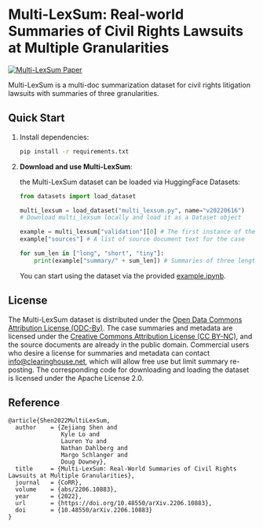 # Multi-LexSum: Real-world Summaries of Civil Rights Lawsuits at Multiple Granularities

<a href="https://arxiv.org/abs/2206.10883"><img src="https://img.shields.io/badge/arXiv-2206.10883-b31b1b.svg" title="Multi-LexSum Paper"></a>

Multi-LexSum is a multi-doc summarization dataset for civil rights litigation lawsuits with summaries of three granularities. 

## Quick Start 

1. Install dependencies: 
    ```bash
    pip install -r requirements.txt
    ```

2. **Download and use Multi-LexSum**: 
    
    the Multi-LexSum dataset can be loaded via HuggingFace Datasets:
    ```python
    from datasets import load_dataset
    
    multi_lexsum = load_dataset("multi_lexsum.py", name="v20220616")
    # Download multi_lexsum locally and load it as a Dataset object 
    
    example = multi_lexsum["validation"][0] # The first instance of the dev set 
    example["sources"] # A list of source document text for the case
    
    for sum_len in ["long", "short", "tiny"]:
        print(example["summary/" + sum_len]) # Summaries of three lengths
    ```
    You can start using the dataset via the provided [example.ipynb](example.ipynb). 

## License 

The Multi-LexSum dataset is distributed under the [Open Data Commons Attribution License (ODC-By)](https://opendatacommons.org/licenses/by/1-0/). 
The case summaries and metadata are licensed under the [Creative Commons Attribution License (CC BY-NC)](https://creativecommons.org/licenses/by-nc/4.0/), and the source documents are already in the public domain. 
Commercial users who desire a license for summaries and metadata can contact [info@clearinghouse.net](mailto:info@clearinghouse.net), which will allow free use but limit summary re-posting. 
The corresponding code for downloading and loading the dataset is licensed under the Apache License 2.0. 

## Reference 

```
@article{Shen2022MultiLexSum,
  author    = {Zejiang Shen and
               Kyle Lo and
               Lauren Yu and
               Nathan Dahlberg and
               Margo Schlanger and
               Doug Downey},
  title     = {Multi-LexSum: Real-World Summaries of Civil Rights Lawsuits at Multiple Granularities},
  journal   = {CoRR},
  volume    = {abs/2206.10883},
  year      = {2022},
  url       = {https://doi.org/10.48550/arXiv.2206.10883},
  doi       = {10.48550/arXiv.2206.10883}
}
```
